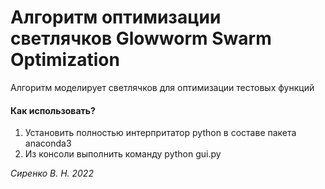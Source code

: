 # Алгоритм оптимизации светлячков Glowworm Swarm Optimization

Алгоритм моделирует светлячков для оптимизации тестовых функций 

#### Как использовать?
1. Установить полностью интерпритатор python в составе пакета anaconda3
2. Из консоли выполнить команду python gui.py


*Сиренко В. Н. 2022*